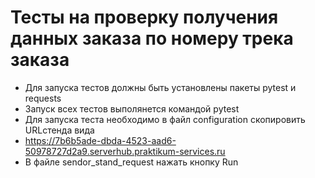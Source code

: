 # Тесты на проверку получения данных заказа по номеру трека заказа
- Для запуска тестов должны быть установлены пакеты pytest и requests
- Запуск всех тестов выполянется командой pytest
- Для запуска теста необходимо в файл configuration скопировить URLстенда вида 
- https://7b6b5ade-dbda-4523-aad6-50978727d2a9.serverhub.praktikum-services.ru
- В файле sendor_stand_request нажать кнопку Run
